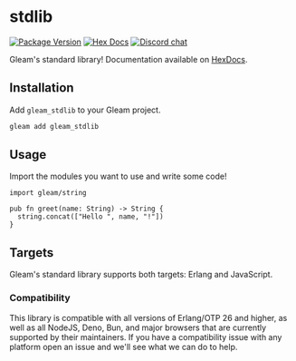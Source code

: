 # stdlib

[![Package Version](https://img.shields.io/hexpm/v/gleam_stdlib)](https://hex.pm/packages/gleam_stdlib)
[![Hex Docs](https://img.shields.io/badge/hex-docs-ffaff3)](https://hexdocs.pm/gleam_stdlib/)
[![Discord chat](https://img.shields.io/discord/768594524158427167?color=blue)](https://discord.gg/Fm8Pwmy)

Gleam's standard library!
Documentation available on [HexDocs](https://hexdocs.pm/gleam_stdlib/).

## Installation

Add `gleam_stdlib` to your Gleam project.

```sh
gleam add gleam_stdlib
```

## Usage

Import the modules you want to use and write some code!

```gleam
import gleam/string

pub fn greet(name: String) -> String {
  string.concat(["Hello ", name, "!"])
}
```

## Targets

Gleam's standard library supports both targets: Erlang and JavaScript.

### Compatibility

This library is compatible with all versions of Erlang/OTP 26 and higher, 
as well as all NodeJS, Deno, Bun, and major browsers that are currently
supported by their maintainers. If you have a compatibility issue with
any platform open an issue and we'll see what we can do to help.
